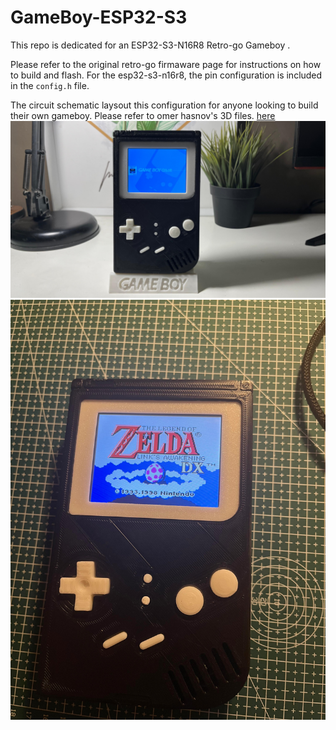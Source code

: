 # GameBoy-ESP32-S3
This repo is dedicated for an ESP32-S3-N16R8 Retro-go Gameboy .

Please refer to the original retro-go firmaware page for instructions on how to build and flash.
For the esp32-s3-n16r8, the pin configuration is included in the `config.h` file.

The circuit schematic laysout this configuration for anyone looking to build their own gameboy. Please refer to omer hasnov's 3D files. [here](https://github.com/ohasanov-hbrw/ESP32-Gameboy)
![Gameboy Image](GB2.jpeg)
![Gameboy Image](GB1.jpeg)

